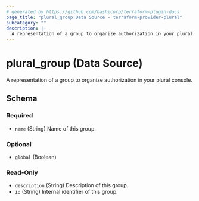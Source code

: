 ```yaml
---
# generated by https://github.com/hashicorp/terraform-plugin-docs
page_title: "plural_group Data Source - terraform-provider-plural"
subcategory: ""
description: |-
  A representation of a group to organize authorization in your plural console.
---
```


# plural_group (Data Source)

A representation of a group to organize authorization in your plural console.



<!-- schema generated by tfplugindocs -->
## Schema

### Required

- `name` (String) Name of this group.

### Optional

- `global` (Boolean)

### Read-Only

- `description` (String) Description of this group.
- `id` (String) Internal identifier of this group.
